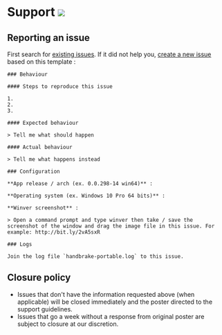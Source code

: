 # Support [![](https://isitmaintained.com/badge/resolution/portapps/handbrake-portable.svg)](https://isitmaintained.com/project/portapps/handbrake-portable)

## Reporting an issue

First search for [existing issues](https://github.com/portapps/handbrake-portable/issues?utf8=%E2%9C%93&q=). If it did not help you, [create a new issue](https://github.com/portapps/handbrake-portable/issues/new) based on this template :

```
### Behaviour

#### Steps to reproduce this issue

1.
2.
3.

#### Expected behaviour

> Tell me what should happen

#### Actual behaviour

> Tell me what happens instead

### Configuration

**App release / arch (ex. 0.0.298-14 win64)** :

**Operating system (ex. Windows 10 Pro 64 bits)** :

**Winver screenshot** :

> Open a command prompt and type winver then take / save the screenshot of the window and drag the image file in this issue. For example: http://bit.ly/2vA5sxR

### Logs

Join the log file `handbrake-portable.log` to this issue.
```

## Closure policy

* Issues that don't have the information requested above (when applicable) will be closed immediately and the poster directed to the support guidelines.
* Issues that go a week without a response from original poster are subject to closure at our discretion.

